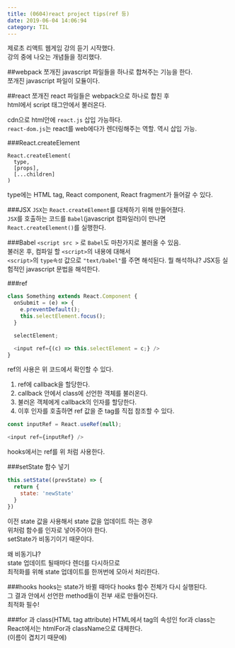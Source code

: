 ```yaml
---
title: (0604)react project tips(ref 등)
date: 2019-06-04 14:06:94
category: TIL
---
```


제로초 리액트 웹게임 강의 듣기 시작했다.  
강의 중에 나오는 개념들을 정리했다.  

##webpack
쪼개진 javascript 파일들을 하나로 합쳐주는 기능을 한다.  
쪼개진 javascript 파일이 모듈이다.  

##react 
쪼개진 react 파일들은 webpack으로 하나로 합친 후  
html에서 script 태그안에서 불러온다.  
  
cdn으로 html안에 `react.js` 삽입 가능하다.  
`react-dom.js`는 react를 web에다가 렌더링해주는 역할. 역시 삽입 가능.  

###React.createElement

```js{2}
React.createElement(
  type,
  [props],
  [...children]
)
```

type에는 HTML tag, React component, React fragment가 들어갈 수 있다.  

###JSX
`JSX`는 `React.createElement`를 대체하기 위해 만들어졌다.  
`JSX`를 호출하는 코드를 `Babel`(javascript 컴파일러)이 만나면  
`React.createElement()`를 실행한다.  

###Babel
`<script src >` 로 `Babel`도 마찬가지로 불러올 수 있음.  
불러온 후, 컴파일 할 `<script>`의 내용에 대해서  
 `<script>`의 `type속성` 값으로 `"text/babel"`를 주면 해석된다.
 뭘 해석하냐? JSX등 실험적인 javascript 문법을 해석한다.  
 
###ref

```js
class Something extends React.Component {
  onSubmit = (e) => {
    e.preventDefault();
    this.selectElement.focus();
  }

  selectElement;

  <input ref={(c) => this.selectElement = c;} />
}
```

ref의 사용은 위 코드에서 확인할 수 있다.  

1. ref에 callback을 할당한다.  
2. callback 안에서 class에 선언한 객체를 불러온다.
3. 불러온 객체에게 callback의 인자를 할당한다.
4. 이후 인자를 호출하면 ref 값을 준 tag를 직접 참조할 수 있다.

```js
const inputRef = React.useRef(null);

<input ref={inputRef} />
```

hooks에서는 ref를 위 처럼 사용한다.  

###setState 함수 넣기

```js
this.setState((prevState) => {
  return {
    state: 'newState'
  }
})
```
  
이전 state 값을 사용해서 state 값을 업데이트 하는 경우  
위처럼 함수를 인자로 넣어주어야 한다.  
setState가 비동기이기 때문이다.  
  
왜 비동기냐?  
state 업데이트 될때마다 렌더를 다시하므로  
최적화를 위해 state 업데이트를 한꺼번에 모아서 처리한다.  


###hooks
hooks는 state가 바뀔 때마다 hooks 함수 전체가 다시 실행된다.  
그 결과 안에서 선언한 method들이 전부 새로 만들어진다.  
최적화 필수!

###for 과 class(HTML tag attribute)
HTML에서 tag의 속성인 for과 class는  
React에서는 htmlFor과 className으로 대체한다.  
(이름이 겹치기 때문에)

